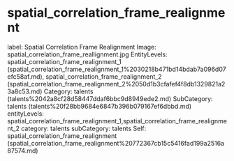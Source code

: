# spatial_correlation_frame_realignment

label: Spatial Correlation Frame Realignment
Image: spatial_correlation_frame_reallignment.jpg
EntityLevels: spatial_correlation_frame_realignment_1 (spatial_correlation_frame_realignment_1%2030218b471bd14bdab7a096d07efc58af.md), spatial_correlation_frame_realignment_2 (spatial_correlation_frame_realignment_2%2050d1b3cfafef4f8db1329821a23a8c53.md)
Category: talents (talents%2042a8cf28d58447ddaf6bbc9d8949ede2.md)
SubCategory: talents (talents%20f28bb9684e6847b396b079167ef6dbbd.md)
entityLevels: spatial_correlation_frame_realignment_1,spatial_correlation_frame_realignment_2
category: talents
subCategory: talents
Self: spatial_correlation_frame_realignment (spatial_correlation_frame_realignment%20772367cb15c5416fad199a2516a87574.md)

[](Untitled%2046cd72193c244c66b878b320526e849d.md)